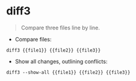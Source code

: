 # diff3

> Compare three files line by line.

- Compare files:

`diff3 {{file1}} {{file2}} {{file3}}`

- Show all changes, outlining conflicts:

`diff3 --show-all {{file1}} {{file2}} {{file3}}`
